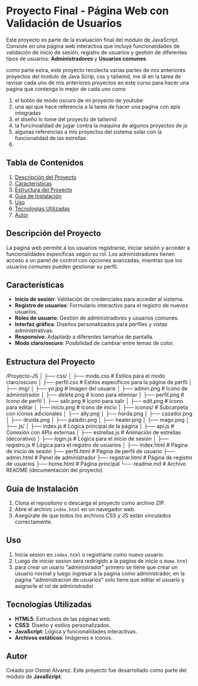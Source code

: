 # Proyecto Final - Página Web con Validación de Usuarios

Este proyecto es parte de la evaluación final del módulo de JavaScript. Consiste en una página web interactiva que incluye funcionalidades de validación de inicio de sesión, registro de usuarios y gestión de diferentes tipos de usuarios: **Administradores** y **Usuarios comunes**.

como parte extra, este proyecto recolecta varias partes de mis anteriores proyectos del modulo de Java Scrip, css y tailwind, me di en la tarea de revisar cada uno de mis anteriores proyectos en este curso para hacer una pagina que contenga lo mejor de cada uno como

1. el boton de modo oscuro de mi proyecto de youtube
2. una api que hace referencia a la tarea de hacer una pagina con apis integradas
3. el diseño lo tome del proyecto de tailwind
4. la funcinoalidad de jugar contra la maquina de algunos proyectos de js
5. algunas referencias a mis proyectos del sistema solar con la funcionalidad de las estrellas
6. 

## Tabla de Contenidos

1. [Descripción del Proyecto](#descripción-del-proyecto)
2. [Características](#características)
3. [Estructura del Proyecto](#estructura-del-proyecto)
4. [Guía de Instalación](#guía-de-instalación)
5. [Uso](#uso)
6. [Tecnologías Utilizadas](#tecnologías-utilizadas)
7. [Autor](#autor)

## Descripción del Proyecto

La pagina web permite a los usuarios registrarse, iniciar sesión y acceder a funcionalidades específicas según su rol. Los administradores tienen acceso a un panel de control con opciones avanzadas, mientras que los usuarios comunes pueden gestionar su perfil.

## Características

- **Inicio de sesión**: Validación de credenciales para acceder al sistema.
- **Registro de usuarios**: Formulario interactivo para el registro de nuevos usuarios.
- **Roles de usuario**: Gestión de administradores y usuarios comunes.
- **Interfaz gráfica**: Diseños personalizados para perfiles y vistas administrativas.
- **Responsivo**: Adaptado a diferentes tamaños de pantalla.
- **Modo claro/oscuro**: Posibilidad de cambiar entre temas de color.

## Estructura del Proyecto

/Proyecto-JS 
│
├── css/
│   ├── modo.css         # Estilos para el modo claro/oscuro
│   ├── perfil.css       # Estilos específicos para la página de perfil
│
├── img/
│   ├── yo.jpg           # Imagen del usuario
│   ├── admin.png        # Icono de administrador
│   ├── delete.png       # Icono para eliminar
│   ├── perfil.png       # Icono de perfil
│   ├── salir.png        # Icono para salir
│   ├── edit.png         # Icono para editar
│   ├── inicio.png       # Icono de inicio
│   ├── iconos/          # Subcarpeta con iconos adicionales
│       ├── ally.png
│       ├── horda.png
│       ├── cazador.png
│       ├── druida.png
│       ├── paladin.png
│       ├── healer.png
│       ├── mago.png
│
├── js/
│   ├── index.js         # Lógica principal de la página
│   ├── api.js           # Conexión con APIs externas 
│   ├── estrellas.js     # Animación de estrellas (decorativo)
│   ├── login.js         # Lógica para el inicio de sesión
│   ├── registro.js      # Lógica para el registro de usuarios
│
├── index.html           # Página de inicio de sesión
├── perfil.html          # Página de perfil de usuario
├── admin.html           # Panel de administrador
├── registrar.html       # Página de registro de usuarios
├── home.html            # Página principal
└── readme.md            # Archivo README (documentación del proyecto)


## Guía de Instalación

1. Clona el repositorio o descarga el proyecto como archivo ZIP.
2. Abre el archivo `index.html` en un navegador web.
3. Asegúrate de que todos los archivos CSS y JS están vinculados correctamente.

## Uso

1. Inicia sesion en `index.html` o registrarte como nuevo usuario.
2. Luego de iniciar sesion sera redirigido a la pagina de inicio o `Home.html`
3. para crear un usario "administrador" primero se tiene que crear un usuario normal y luego ingresar
a la pagina como administrador, en la pagina "administracion de usuarios" solo tiene que editar el usuario y asignarle el rol de administrador

## Tecnologías Utilizadas

- **HTML5**: Estructura de las páginas web.
- **CSS3**: Diseño y estilos personalizados.
- **JavaScript**: Lógica y funcionalidades interactivas.
- **Archivos estáticos**: Imágenes e íconos.

## Autor

Creado por Osmel Alvarez. Este proyecto fue desarrollado como parte del módulo de **JavaScript**.


